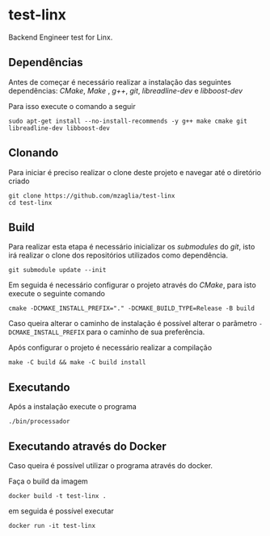 # test-linx
Backend Engineer test for Linx.

## Dependências
Antes de começar é necessário realizar a instalação das seguintes dependências: _CMake_, _Make_ , _g++_, _git_, _libreadline-dev_ e _libboost-dev_

Para isso execute o comando a seguir
```shell
sudo apt-get install --no-install-recommends -y g++ make cmake git libreadline-dev libboost-dev
```

## Clonando

Para iniciar é preciso realizar o clone deste projeto e navegar até o diretório criado

```
git clone https://github.com/mzaglia/test-linx
cd test-linx
```

## Build

Para realizar esta etapa é necessário inicializar os _submodules_ do _git_, isto irá realizar o clone dos repositórios utilizados como dependência.

```
git submodule update --init
```

Em seguida é necessário configurar o projeto através do _CMake_, para isto execute o seguinte comando

```
cmake -DCMAKE_INSTALL_PREFIX="." -DCMAKE_BUILD_TYPE=Release -B build
```
Caso queira alterar o caminho de instalação é possível alterar o parâmetro `-DCMAKE_INSTALL_PREFIX` para o caminho de sua preferência.

Após configurar o projeto é necessário realizar a compilação

```
make -C build && make -C build install
```

## Executando

Após a instalação execute o programa
```
./bin/processador
```

## Executando através do Docker
Caso queira é possível utilizar o programa através do docker.

Faça o build da imagem
```
docker build -t test-linx .
```

em seguida é possível executar

```
docker run -it test-linx
```
